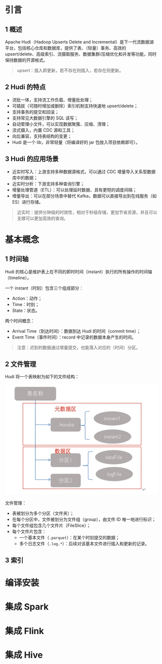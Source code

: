 # 引言

## 1  概述

Apache Hudi（Hadoop Upserts Delete and Incremental）是下一代流数据湖平台，包括核心仓库和数据库，提供了表、（轻量）事务、高效的 upsert/delete、高级索引、流摄取服务、数据集群/压缩优化和并发等功能，同时保持数据的开源格式。

> upsert：插入即更新，若不存在则插入，若存在则更新。

## 2  Hudi 的特点

- 流批一体，支持流工作负载、增量批处理；
- 可插拔（可随时增加或删除）索引机制支持快速地 upsert/delete；
- 支持事务的提交和回滚；
- 支持常见大数据引擎的 SQL 读写；
- 自动管理小文件，可以实现数据聚簇、压缩、清理；
- 流式摄入，内置 CDC 源和工具；
- 向后兼容，支持表结构的变更；
- Hudi 是一个 lib，非常轻量（将编译好的 jar 包放入项目依赖即可）。

## 3  Hudi 的应用场景

- 近实时写入：上游支持多种数据源格式，可以通过 CDC 增量导入关系型数据库中的数据；
- 近实时分析：下游支持多种查询引擎；
- 增量处理管道（ETL）：可以处理延时数据、具有更短的调度间隔；
- 增量导出：可以在部分场景中替代 Kafka，数据可以直接导出到在线服务（如 ES）进行存储。

> 近实时：提供分钟级的时效性，相对于秒级存储，更加节省资源，并且可以支撑可以更加高效的查询。

# 基本概念

## 1  时间轴

Hudi 的核心是维护表上在不同的即时时间（instant）执行的所有操作的时间轴（timeline）。

一个 instant（时刻）包含三个组成部分：

- Action：动作；
- Time：时刻；
- State：状态。

两个时间概念：

- Arrival Time（到达时间）：数据到达 Hudi 的时间（commit time）；
- Event Time（事件时间）：record 中记录的数据本身产生的时间。

> 注意：迟到的数据通过增量提交，也能落入对应的（时间）分区。

## 2  文件管理

Hudi 将一个表映射为如下的文件结构：

![image-20230917105139140](Hudi学习笔记.assets/image-20230917105139140.png)

文件管理：

- 表被划分为多个分区（文件夹）；
- 在每个分区中，文件被划分为文件组（group），由文件 ID 唯一地进行标识；
- 每个文件组包含几个文件片（FileSlice）；
- 每个文件片包含：
  - 一个基本文件（`.parquet`）：在某个时刻提交的数据；
  - 多个日志文件（`.log.*`）：后续对该基本文件进行插入和更新的记录。

## 3  索引

# 编译安装

# 集成 Spark

# 集成 Flink

# 集成 Hive